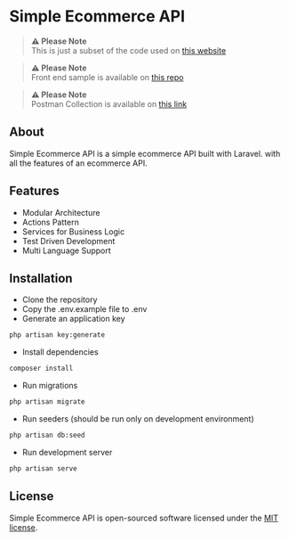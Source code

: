 # Simple Ecommerce API

> **⚠️ Please Note**  
> This is just a subset of the code used on [this website](https://supps.crafted-internet.com)

> **⚠️ Please Note**  
> Front end sample is available on [this repo](https://github.com/ahmdadl/simple-ecommerce-spa)

> **⚠️ Please Note**  
> Postman Collection is available on [this link](https://github.com/ahmdadl/simple-ecommerce-api/blob/main/simple-commerce.postman_collection.json)

## About

Simple Ecommerce API is a simple ecommerce API built with Laravel. with all the features of an ecommerce API.

## Features

-   Modular Architecture
-   Actions Pattern
-   Services for Business Logic
-   Test Driven Development
-   Multi Language Support

## Installation

-   Clone the repository
-   Copy the .env.example file to .env
-   Generate an application key

```bash
php artisan key:generate
```

-   Install dependencies

```bash
composer install
```

-   Run migrations

```bash
php artisan migrate
```

-   Run seeders (should be run only on development environment)

```bash
php artisan db:seed
```

-   Run development server

```bash
php artisan serve
```

## License

Simple Ecommerce API is open-sourced software licensed under the [MIT license](https://opensource.org/licenses/MIT).
